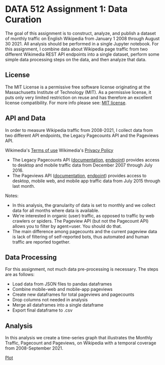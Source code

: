 # DATA 512 Assignment 1: Data Curation
The goal of this assignment is to construct, analyze, and publish a dataset of monthly traffic on English Wikipedia from January 1 2008 through August 30 2021. All analysis should be performed in a single Jupyter notebook. For this assignment, I combine data about Wikipedia page traffic from two different Wikimedia REST API endpoints into a single dataset, perform some simple data processing steps on the data, and then analyze that data.

## License

The MIT License is a permissive free software license originating at the Massachusetts Institute of Technology (MIT). As a permissive license, it puts only very limited restriction on reuse and has therefore an excellent license compatibility. For more info please see: [MIT license](https://snyk.io/learn/what-is-mit-license/).

## API and Data
In order to measure Wikipedia traffic from 2008-2021, I collect data from two different API endpoints, the Legacy Pagecounts API and the Pageviews API. 

Wikimedia's [Terms of use](https://foundation.wikimedia.org/wiki/Terms_of_Use/en)
Wikimedia's [Privacy Policy](https://foundation.wikimedia.org/wiki/Privacy_policy)

- The Legacy Pagecounts API ([documentation](https://wikitech.wikimedia.org/wiki/Analytics/AQS/Legacy_Pagecounts), [endpoint](https://wikimedia.org/api/rest_v1/#/Pagecounts_data_(legacy)/get_metrics_legacy_pagecounts_aggregate_project_access_site_granularity_start_end)) provides access to desktop and mobile traffic data from December 2007 through July 2016.
- The Pageviews API ([documentation](https://wikitech.wikimedia.org/wiki/Analytics/AQS/Pageviews), [endpoint](https://wikimedia.org/api/rest_v1/#/Pageviews_data/get_metrics_pageviews_aggregate_project_access_agent_granularity_start_end)) provides access to desktop, mobile web, and mobile app traffic data from July 2015 through last month.

Notes: 
- In this analysis, the granularity of data is set to monthly and we collect data for all months where data is available. 
- We're interested in organic (user) traffic, as opposed to traffic by web crawlers or spiders. The Pageview API (but not the Pagecount API) allows you to filter by agent=user. You should do that.
- The main difference among pagecounts and the current pageview data is lack of filtering of self-reported bots, thus automated and human traffic are reported together.

## Data Processing
For this assignment, not much data pre-processing is necessary. 
The steps are as follows:
- Load data from JSON files to pandas dataframes
- Combine mobile-web and mobile-app pageviews
- Create new dataframes for total pageviews and pagecounts
- Drop columns not needed in analysis
- Merge all dataframes into a single dataframe
- Export final dataframe to .csv



## Analysis
In this analysis we create a time-series graph that illustrates the Monthly Traffic, Pagecount and Pageviews, on Wikipedia with a temporal coverage from 2008-September 2021. 

[Plot](https://github.com/dwightsablan16/data-512-a1/blob/main/plot.png?raw=true)



